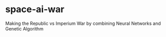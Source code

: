 # space-ai-war
Making the Republic vs Imperium War by combining Neural Networks and Genetic Algorithm

